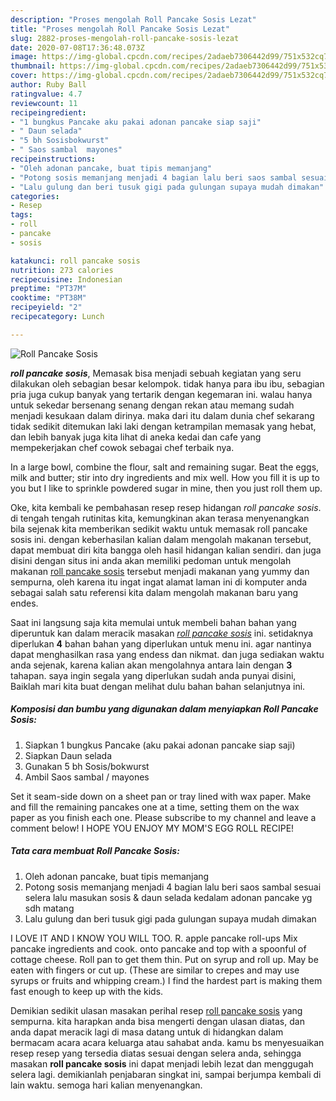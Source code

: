 ```yaml
---
description: "Proses mengolah Roll Pancake Sosis Lezat"
title: "Proses mengolah Roll Pancake Sosis Lezat"
slug: 2882-proses-mengolah-roll-pancake-sosis-lezat
date: 2020-07-08T17:36:48.073Z
image: https://img-global.cpcdn.com/recipes/2adaeb7306442d99/751x532cq70/roll-pancake-sosis-foto-resep-utama.jpg
thumbnail: https://img-global.cpcdn.com/recipes/2adaeb7306442d99/751x532cq70/roll-pancake-sosis-foto-resep-utama.jpg
cover: https://img-global.cpcdn.com/recipes/2adaeb7306442d99/751x532cq70/roll-pancake-sosis-foto-resep-utama.jpg
author: Ruby Ball
ratingvalue: 4.7
reviewcount: 11
recipeingredient:
- "1 bungkus Pancake aku pakai adonan pancake siap saji"
- " Daun selada"
- "5 bh Sosisbokwurst"
- " Saos sambal  mayones"
recipeinstructions:
- "Oleh adonan pancake, buat tipis memanjang"
- "Potong sosis memanjang menjadi 4 bagian lalu beri saos sambal sesuai selera lalu masukan sosis &amp; daun selada kedalam adonan pancake yg sdh matang"
- "Lalu gulung dan beri tusuk gigi pada gulungan supaya mudah dimakan"
categories:
- Resep
tags:
- roll
- pancake
- sosis

katakunci: roll pancake sosis 
nutrition: 273 calories
recipecuisine: Indonesian
preptime: "PT37M"
cooktime: "PT38M"
recipeyield: "2"
recipecategory: Lunch

---
```



![Roll Pancake Sosis](https://img-global.cpcdn.com/recipes/2adaeb7306442d99/751x532cq70/roll-pancake-sosis-foto-resep-utama.jpg)

<b><i>roll pancake sosis</i></b>, Memasak bisa menjadi sebuah kegiatan yang seru dilakukan oleh sebagian besar kelompok. tidak hanya para ibu ibu, sebagian pria juga cukup banyak yang tertarik dengan kegemaran ini. walau hanya untuk sekedar bersenang senang dengan rekan atau memang sudah menjadi kesukaan dalam dirinya. maka dari itu dalam dunia chef sekarang tidak sedikit ditemukan laki laki dengan ketrampilan memasak yang hebat, dan lebih banyak juga kita lihat di aneka kedai dan cafe yang mempekerjakan chef cowok sebagai chef terbaik nya.

In a large bowl, combine the flour, salt and remaining sugar. Beat the eggs, milk and butter; stir into dry ingredients and mix well. How you fill it is up to you but I like to sprinkle powdered sugar in mine, then you just roll them up.

Oke, kita kembali ke pembahasan resep resep hidangan <i>roll pancake sosis</i>. di tengah tengah rutinitas kita, kemungkinan akan terasa menyenangkan bila sejenak kita memberikan sedikit waktu untuk memasak roll pancake sosis ini. dengan keberhasilan kalian dalam mengolah makanan tersebut, dapat membuat diri kita bangga oleh hasil hidangan kalian sendiri. dan juga disini dengan situs ini anda akan memiliki pedoman untuk mengolah makanan <u>roll pancake sosis</u> tersebut menjadi makanan yang yummy dan sempurna, oleh karena itu ingat ingat alamat laman ini di komputer anda sebagai salah satu referensi kita dalam mengolah makanan baru yang endes.


Saat ini langsung saja kita memulai untuk membeli bahan bahan yang diperuntuk kan dalam meracik masakan <u><i>roll pancake sosis</i></u> ini. setidaknya diperlukan <b>4</b> bahan bahan yang diperlukan untuk menu ini. agar nantinya dapat menghasilkan rasa yang endess dan nikmat. dan juga sediakan waktu anda sejenak, karena kalian akan mengolahnya antara lain dengan <b>3</b> tahapan. saya ingin segala yang diperlukan sudah anda punyai disini, Baiklah mari kita buat dengan melihat dulu bahan bahan selanjutnya ini.

<!--inarticleads1-->

##### Komposisi dan bumbu yang digunakan dalam menyiapkan Roll Pancake Sosis:

1. Siapkan 1 bungkus Pancake (aku pakai adonan pancake siap saji)
1. Siapkan  Daun selada
1. Gunakan 5 bh Sosis/bokwurst
1. Ambil  Saos sambal / mayones


Set it seam-side down on a sheet pan or tray lined with wax paper. Make and fill the remaining pancakes one at a time, setting them on the wax paper as you finish each one. Please subscribe to my channel and leave a comment below! I HOPE YOU ENJOY MY MOM&#39;S EGG ROLL RECIPE! 

<!--inarticleads2-->

##### Tata cara membuat Roll Pancake Sosis:

1. Oleh adonan pancake, buat tipis memanjang
1. Potong sosis memanjang menjadi 4 bagian lalu beri saos sambal sesuai selera lalu masukan sosis &amp; daun selada kedalam adonan pancake yg sdh matang
1. Lalu gulung dan beri tusuk gigi pada gulungan supaya mudah dimakan


I LOVE IT AND I KNOW YOU WILL TOO. R. apple pancake roll-ups Mix pancake ingredients and cook. onto pancake and top with a spoonful of cottage cheese. Roll pan to get them thin. Put on syrup and roll up. May be eaten with fingers or cut up. (These are similar to crepes and may use syrups or fruits and whipping cream.) I find the hardest part is making them fast enough to keep up with the kids. 

Demikian sedikit ulasan masakan perihal resep <u>roll pancake sosis</u> yang sempurna. kita harapkan anda bisa mengerti dengan ulasan diatas, dan anda dapat meracik lagi di masa datang untuk di hidangkan dalam bermacam acara acara keluarga atau sahabat anda. kamu bs menyesuaikan resep resep yang tersedia diatas sesuai dengan selera anda, sehingga masakan <b>roll pancake sosis</b> ini dapat menjadi lebih lezat dan menggugah selera lagi. demikianlah penjabaran singkat ini, sampai berjumpa kembali di lain waktu. semoga hari kalian menyenangkan.
